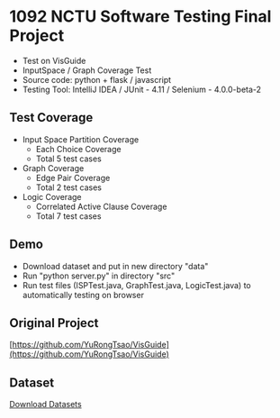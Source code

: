 # 1092 NCTU Software Testing Final Project

* Test on VisGuide
* InputSpace / Graph Coverage Test
* Source code: python + flask / javascript
* Testing Tool: IntelliJ IDEA / JUnit - 4.11 / Selenium - 4.0.0-beta-2

## Test Coverage
* Input Space Partition Coverage
  * Each Choice Coverage
  * Total 5 test cases
* Graph Coverage
  * Edge Pair Coverage
  * Total 2 test cases
* Logic Coverage
  * Correlated Active Clause Coverage
  * Total 7 test cases

## Demo
* Download dataset and put in new directory "data"
* Run "python server.py" in directory "src"
* Run test files (ISPTest.java, GraphTest.java, LogicTest.java) to automatically testing on browser 


## Original Project
[https://github.com/YuRongTsao/VisGuide](https://github.com/YuRongTsao/VisGuide)


## Dataset
[Download Datasets](https://drive.google.com/drive/folders/13CNfDDpSL_Lyk4QCw4QT9PAJfAulPEzh?usp=sharing)
